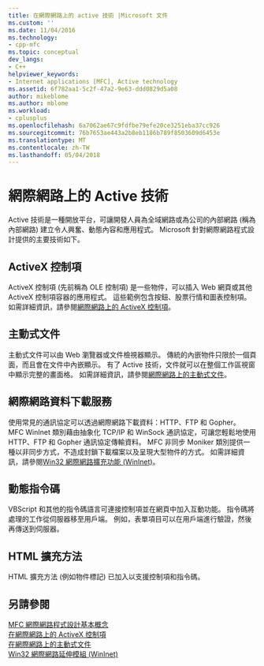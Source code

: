 ```yaml
---
title: 在網際網路上的 active 技術 |Microsoft 文件
ms.custom: ''
ms.date: 11/04/2016
ms.technology:
- cpp-mfc
ms.topic: conceptual
dev_langs:
- C++
helpviewer_keywords:
- Internet applications [MFC], Active technology
ms.assetid: 6f782aa1-5c2f-47a2-9e63-ddd0829d5a08
author: mikeblome
ms.author: mblome
ms.workload:
- cplusplus
ms.openlocfilehash: 6a7062ae67c9fdfbe79efe20ce3251eba37cc926
ms.sourcegitcommit: 76b7653ae443a2b8eb1186b789f8503609d6453e
ms.translationtype: MT
ms.contentlocale: zh-TW
ms.lasthandoff: 05/04/2018
---
```

# <a name="active-technology-on-the-internet"></a>網際網路上的 Active 技術
Active 技術是一種開放平台，可讓開發人員為全域網路或為公司的內部網路 (稱為內部網路) 建立令人興奮、動態內容和應用程式。 Microsoft 針對網際網路程式設計提供的主要技術如下。  
  
## <a name="activex-controls"></a>ActiveX 控制項  
 ActiveX 控制項 (先前稱為 OLE 控制項) 是一些物件，可以插入 Web 網頁或其他 ActiveX 控制項容器的應用程式。 這些範例包含按鈕、股票行情和圖表控制項。 如需詳細資訊，請參閱[網際網路上的 ActiveX 控制項](../mfc/activex-controls-on-the-internet.md)。  
  
## <a name="active-documents"></a>主動式文件  
 主動式文件可以由 Web 瀏覽器或文件檢視器顯示。 傳統的內嵌物件只限於一個頁面，而且會在文件中內嵌顯示。 有了 Active 技術，文件就可以在整個工作區視窗中顯示完整的畫面格。 如需詳細資訊，請參閱[網際網路上的主動式文件](../mfc/active-documents-on-the-internet.md)。  
  
## <a name="internet-data-download-services"></a>網際網路資料下載服務  
 使用常見的通訊協定可以透過網際網路下載資料：HTTP、FTP 和 Gopher。 MFC WinInet 類別藉由抽象化 TCP/IP 和 WinSock 通訊協定，可讓您輕鬆地使用 HTTP、FTP 和 Gopher 通訊協定傳輸資料。 MFC 非同步 Moniker 類別提供一種以非同步方式，不造成封鎖下載檔案以及呈現大型物件的方式。 如需詳細資訊，請參閱[Win32 網際網路擴充功能 (WinInet)](../mfc/win32-internet-extensions-wininet.md)。  
  
## <a name="active-scripts"></a>動態指令碼  
 VBScript 和其他的指令碼語言可連接控制項並在網頁中加入互動功能。 指令碼將處理的工作從伺服器移至用戶端。 例如，表單項目可以在用戶端進行驗證，然後再傳送到伺服器。  
  
## <a name="html-extensions"></a>HTML 擴充方法  
 HTML 擴充方法 (例如物件標記) 已加入以支援控制項和指令碼。  
  
## <a name="see-also"></a>另請參閱  
 [MFC 網際網路程式設計基本概念](../mfc/mfc-internet-programming-basics.md)   
 [在網際網路上的 ActiveX 控制項](../mfc/activex-controls-on-the-internet.md)   
 [在網際網路上的主動式文件](../mfc/active-documents-on-the-internet.md)   
 [Win32 網際網路延伸模組 (WinInet)](../mfc/win32-internet-extensions-wininet.md)

